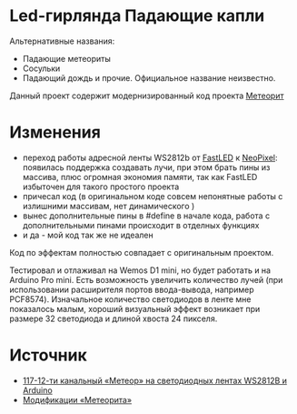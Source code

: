 # Led-гирлянда Падающие капли

Альтернативные названия:

* Падающие метеориты
* Сосульки
* Падающий дождь
и прочие. Официальное название неизвестно.

Данный проект содержит модернизированный код проекта [Метеорит](http://www.getchip.net/posts/117-12-ti-kanalnyjj-meteor-na-svetodiodnykh-lentakh-ws2812b-arduino/)

# Изменения

* переход работы адресной ленты WS2812b от [FastLED](https://github.com/FastLED/FastLED/) к [NeoPixel](https://github.com/adafruit/Adafruit_NeoPixel): появилась поддержка создавать лучи, при этом брать пины из массива, плюс огромная экономия памяти, так как FastLED избыточен для такого простого проекта
* причесал код (в оригинальном коде совсем непонятные работы с излишними массивам, нет динамического )
* вынес дополнительные пины в #define в начале кода, работа с дополнительными пинами происходит в отделных функциях
* и да - мой код так же не идеален

Код по эффектам полностью совпадает с оригинальным проектом.

Тестировал и отлаживал на Wemos D1 mini, но будет работать и на Arduino Pro mini.
Есть возможность увеличить количество лучей (при использовании расширителя портов ввода-вывода, например PCF8574).
Изначальное количество светодиодов в ленте мне показалось малым, хороший визуальный эффект возникает при размере 32 светодиода и длиной хвоста 24 пикселя.

# Источник

* [117-12-ти канальный «Метеор» на светодиодных лентах WS2812B и Arduino](http://www.getchip.net/posts/117-12-ti-kanalnyjj-meteor-na-svetodiodnykh-lentakh-ws2812b-arduino/)
* [Модификации «Метеорита»](http://www.forum.getchip.net/viewtopic.php?f=24&t=610)

